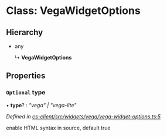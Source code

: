 # Class: VegaWidgetOptions

## Hierarchy

* any

  ↳ **VegaWidgetOptions**

## Properties

### `Optional` type

• **type**? : *"vega" | "vega-lite"*

*Defined in [cs-client/src/widgets/vega/vega-widget-options.ts:5](https://github.com/TNOCS/csnext/blob/dad76c19/packages/cs-client/src/widgets/vega/vega-widget-options.ts#L5)*

enable HTML syntax in source, default true
